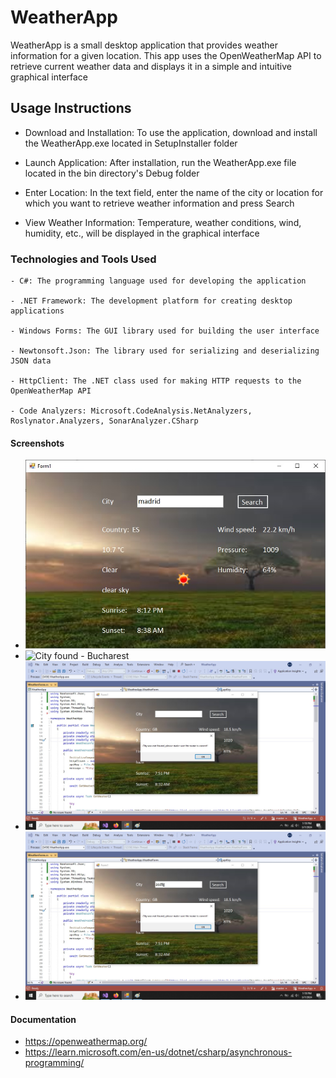 # WeatherApp

  WeatherApp is a small desktop application that provides weather information for a given location. This app uses the OpenWeatherMap API to retrieve current weather data and displays it in a simple and intuitive graphical interface

## Usage Instructions

  - Download and Installation: To use the application, download and install the WeatherApp.exe located in SetupInstaller folder

  - Launch Application: After installation, run the WeatherApp.exe file located in the bin directory's Debug folder
      
  - Enter Location: In the text field, enter the name of the city or location for which you want to retrieve weather information and press Search
    
  - View Weather Information: Temperature, weather conditions, wind, humidity, etc., will be displayed in the graphical interface

### Technologies and Tools Used

    - C#: The programming language used for developing the application
    
    - .NET Framework: The development platform for creating desktop applications
    
    - Windows Forms: The GUI library used for building the user interface
    
    - Newtonsoft.Json: The library used for serializing and deserializing JSON data
    
    - HttpClient: The .NET class used for making HTTP requests to the OpenWeatherMap API
    
    - Code Analyzers: Microsoft.CodeAnalysis.NetAnalyzers, Roslynator.Analyzers, SonarAnalyzer.CSharp

#### Screenshots

  - ![City found - Madrid](ScreenShots/madrid.jpg)
  - ![City found - Bucharest](ScreenShots/bucharest.jpg)
  - ![Empty field](ScreenShots/empty.jpg)
  - ![City not found](ScreenShots/notFound.jpg)

#### Documentation
  - https://openweathermap.org/
  - https://learn.microsoft.com/en-us/dotnet/csharp/asynchronous-programming/

  
